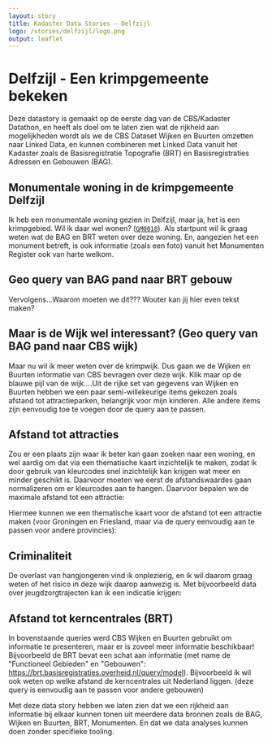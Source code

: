 ```yaml
---
layout: story
title: Kadaster Data Stories ― Delfzijl
logo: /stories/delfzijl/logo.png
output: leaflet
---
```


# Delfzijl - Een krimpgemeente bekeken
Deze datastory is gemaakt op de eerste dag van de CBS/Kadaster Datathon, en heeft als doel om te laten zien wat de rijkheid aan mogelijkheden wordt als we de CBS Dataset Wijken en Buurten omzetten naar Linked Data, en kunnen combineren met Linked Data vanuit het Kadaster zoals de Basisregistratie Topografie (BRT) en Basisregistraties Adressen en Gebouwen (BAG). 

## Monumentale woning in de krimpgemeente Delfzijl

<!--
<div data-query data-query-sparql="monumenten.rq">
</div>
-->

Ik heb een monumentale woning gezien in Delfzijl, maar ja, het is een krimpgebied. Wil ik daar wel wonen? (<a
href="TODO"><code>GM0010</code></a>).  Als startpunt wil ik graag weten wat de BAG en BRT weten over deze woning. En, aangezien het een monument betreft, is ook informatie (zoals een foto) vanuit het Monumenten Register ook van harte welkom.

<div data-query
     data-query-endpoint="https://data.pdok.nl/sparql"
     data-query-sparql="pand.rq">
</div>

## Geo query van BAG pand naar BRT gebouw
Vervolgens...Waarom moeten we dit??? Wouter kan jij hier even tekst maken?


<div data-query data-query-sparql="brt.rq">
</div>

## Maar is de Wijk wel interessant? (Geo query van BAG pand naar CBS wijk)
Maar nu wil ik meer weten over de krimpwijk. Dus gaan we de Wijken en Buurten informatie van CBS bevragen over deze wijk. Klik maar op de blauwe pijl van de wijk....Uit de rijke set van gegevens van Wijken en Buurten hebben we een paar semi-willekeurige items gekozen zoals afstand tot attractieparken, belangrijk voor mijn kinderen. Alle andere items zijn eenvoudig toe te voegen door de query aan te passen.
<!--div data-query data-query-sparql="wijk.rq">
</div -->

## Afstand tot attracties
Zou er een plaats zijn waar ik beter kan gaan zoeken naar een woning, en wel aardig om dat via een thematische kaart inzichtelijk te maken, zodat ik door gebruik van kleurcodes snel inzichtelijk kan krijgen wat meer en minder geschikt is. Daarvoor moeten we eerst de afstandswaardes gaan normalizeren om er kleurcodes aan te hangen. Daarvoor bepalen we de maximale afstand tot een attractie:


<div data-query 
  data-query-endpoint="https://data.labs.pdok.nl/sparql"  
  data-query-sparql="attractie-max.rq">
</div>

Hiermee kunnen we een thematische kaart voor de afstand tot een attractie maken (voor Groningen en Friesland, maar via de query eenvoudig aan te passen voor andere provincies):

<div data-query 
  data-query-endpoint="https://data.labs.pdok.nl/sparql" 
  data-query-sparql="attractie.rq">
</div>


## Criminaliteit
De overlast van hangjongeren vind ik onplezierig, en ik wil daarom graag weten of het risico in deze wijk daarop aanwezig is. Met bijvoorbeeld data over jeugdzorgtrajecten kan ik een indicatie krijgen:


## Afstand tot kerncentrales (BRT)
In bovenstaande queries werd CBS Wijken en Buurten gebruikt om informatie te presenteren, maar er is zoveel meer informatie beschikbaar! Bijvoorbeeld de BRT bevat een schat aan informatie (met name de "Functioneel Gebieden" en "Gebouwen": https://brt.basisregistraties.overheid.nl/query/model). Bijvoorbeeld ik wil ook weten op welke afstand de kerncentrales uit Nederland liggen. (deze query is eenvoudig aan te passen voor andere gebouwen)

<div data-query data-query-sparql="kerncentrales.rq">
</div>

Met deze data story hebben we laten zien dat we een rijkheid aan informatie bij elkaar kunnen tonen uit meerdere data bronnen zoals de BAG, Wijken en Buurten, BRT, Monumenten. En dat we data analyses kunnen doen zonder specifieke tooling.

